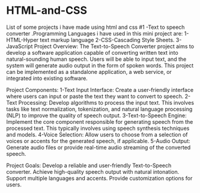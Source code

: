 # HTML-and-CSS
List of some projects i have made using html and css
#1 -Text to speech converter 
 .Programming Languages i have used in this mini project are:
 1-HTML-Hyper text markup language
 2-CSS-Cascading Style Sheets.
 3-JavaScript
Project Overview:
The Text-to-Speech Converter project aims to develop a software application capable of converting written text into natural-sounding human speech. Users will be able to input text, and the system will generate audio output in the form of spoken words. This project can be implemented as a standalone application, a web service, or integrated into existing software.

Project Components:
1-Text Input Interface:
Create a user-friendly interface where users can input or paste the text they want to convert to speech.
2-Text Processing:
Develop algorithms to process the input text. This involves tasks like text normalization, tokenization, and natural language processing (NLP) to improve the quality of speech output.
3-Text-to-Speech Engine:
Implement the core component responsible for generating speech from the processed text. This typically involves using speech synthesis techniques and models.
4-Voice Selection:
Allow users to choose from a selection of voices or accents for the generated speech, if applicable.
5-Audio Output:
Generate audio files or provide real-time audio streaming of the converted speech.

Project Goals:
Develop a reliable and user-friendly Text-to-Speech converter.
Achieve high-quality speech output with natural intonation.
Support multiple languages and accents.
Provide customization options for users.
